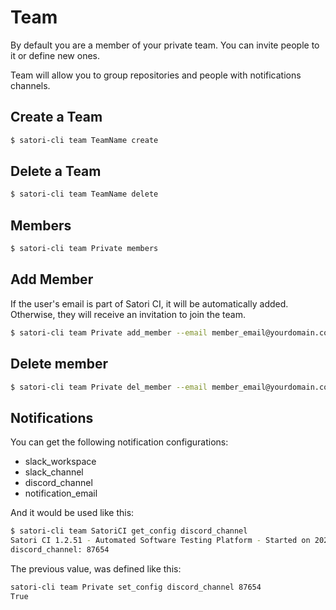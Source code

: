 # Team

By default you are a member of your private team. You can invite people to it or define new ones.

Team will allow you to group repositories and people with notifications channels.

## Create a Team

```sh
$ satori-cli team TeamName create
```

## Delete a Team

```sh
$ satori-cli team TeamName delete
```

## Members

```sh
$ satori-cli team Private members
```

## Add Member

If the user's email is part of Satori CI, it will be automatically added. Otherwise, they will receive an invitation to join the team.

```sh
$ satori-cli team Private add_member --email member_email@yourdomain.com
```

## Delete member
```sh
$ satori-cli team Private del_member --email member_email@yourdomain.com
```

## Notifications

You can get the following notification configurations:

- slack_workspace
- slack_channel
- discord_channel
- notification_email 

And it would be used like this:

```sh
$ satori-cli team SatoriCI get_config discord_channel
Satori CI 1.2.51 - Automated Software Testing Platform - Started on 2023-07-03 16:50:40
discord_channel: 87654
```

The previous value, was defined like this:

```sh
satori-cli team Private set_config discord_channel 87654
True
```
